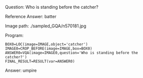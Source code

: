 Question: Who is standing before the catcher?

Reference Answer: batter

Image path: ./sampled_GQA/n570181.jpg

Program:

```
BOX0=LOC(image=IMAGE,object='catcher')
IMAGE0=CROP_BEFORE(image=IMAGE,box=BOX0)
ANSWER0=VQA(image=IMAGE0,question='Who is standing before the catcher?')
FINAL_RESULT=RESULT(var=ANSWER0)
```
Answer: umpire

